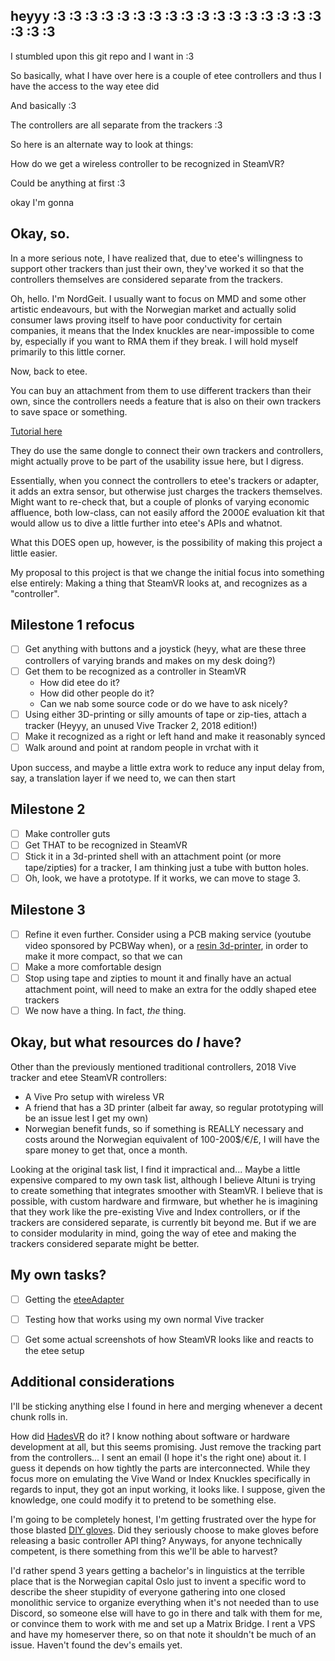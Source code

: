 ## heyyy :3 :3 :3 :3 :3 :3 :3 :3 :3 :3 :3 :3 :3 :3 :3 :3 :3 :3 :3 :3 

I stumbled upon this git repo and I want in :3 

So basically, what I have over here is a couple of etee controllers and thus I have the access to the way etee did

And basically :3

The controllers are all separate from the trackers :3

So here is an alternate way to look at things:

How do we get a wireless controller to be recognized in SteamVR?

Could be anything at first :3

okay I'm gonna

## Okay, so.

In a more serious note, I have realized that, due to etee's willingness to support other trackers than just their own, they've worked it so that the controllers themselves are considered separate from the trackers.

Oh, hello. I'm NordGeit. I usually want to focus on MMD and some other artistic endeavours, but with the Norwegian market and actually solid consumer laws proving itself to have poor conductivity for certain companies, it means that the Index knuckles are near-impossible to come by, especially if you want to RMA them if they break. I will hold myself primarily to this little corner.

Now, back to etee.

You can buy an attachment from them to use different trackers than their own, since the controllers needs a feature that is also on their own trackers to save space or something.

[Tutorial here](https://eteexr.com/pages/eteeadatper-guide)

They do use the same dongle to connect their own trackers and controllers, might actually prove to be part of the usability issue here, but I digress.

Essentially, when you connect the controllers to etee's trackers or adapter, it adds an extra sensor, but otherwise just charges the trackers themselves. Might want to re-check that, but a couple of plonks of varying economic affluence, both low-class, can not easily afford the 2000£ evaluation kit that would allow us to dive a little further into etee's APIs and whatnot.

What this DOES open up, however, is the possibility of making this project a little easier.

My proposal to this project is that we change the initial focus into something else entirely: Making a thing that SteamVR looks at, and recognizes as a "controller".

## Milestone 1 refocus

- [ ] Get anything with buttons and a joystick (heyy, what are these three controllers of varying brands and makes on my desk doing?)
- [ ] Get them to be recognized as a controller in SteamVR
    - How did etee do it?
    - How did other people do it?
    - Can we nab some source code or do we have to ask nicely?
- [ ] Using either 3D-printing or silly amounts of tape or zip-ties, attach a tracker (Heyyy, an unused Vive Tracker 2, 2018 edition!)
- [ ] Make it recognized as a right or left hand and make it reasonably synced
- [ ] Walk around and point at random people in vrchat with it

Upon success, and maybe a little extra work to reduce any input delay from, say, a translation layer if we need to, we can then start

## Milestone 2

- [ ] Make controller guts
- [ ] Get THAT to be recognized in SteamVR
- [ ] Stick it in a 3d-printed shell with an attachment point (or more tape/zipties) for a tracker, I am thinking just a tube with button holes.
- [ ] Oh, look, we have a prototype. If it works, we can move to stage 3.

## Milestone 3
- [ ] Refine it even further. Consider using a PCB making service (youtube video sponsored by PCBWay when), or a [resin 3d-printer](https://youtu.be/RudStbSApdE), in order to make it more compact, so that we can
- [ ] Make a more comfortable design
- [ ] Stop using tape and zipties to mount it and finally have an actual attachment point, will need to make an extra for the oddly shaped etee trackers
- [ ] We now have a thing. In fact, *the* thing.

## Okay, but what resources do *I* have?

Other than the previously mentioned traditional controllers, 2018 Vive tracker and etee SteamVR controllers:

- A Vive Pro setup with wireless VR
- A friend that has a 3D printer (albeit far away, so regular prototyping will be an issue lest I get my own)
- Norwegian benefit funds, so if something is REALLY necessary and costs around the Norwegian equivalent of 100-200$/€/£, I will have the spare money to get that, once a month.

Looking at the original task list, I find it impractical and... Maybe a little expensive compared to my own task list, although I believe Altuni is trying to create something that integrates smoother with SteamVR. I believe that is possible, with custom hardware and firmware, but whether he is imagining that they work like the pre-existing Vive and Index controllers, or if the trackers are considered separate, is currently bit beyond me. But if we are to consider modularity in mind, going the way of etee and making the trackers considered separate might be better.

## My own tasks?
- [ ] Getting the [eteeAdapter](https://eteexr.com/products/eteeadapter)
- [ ] Testing how that works using my own normal Vive tracker
- [ ] Get some actual screenshots of how SteamVR looks like and reacts to the etee setup


## Additional considerations

I'll be sticking anything else I found in here and merging whenever a decent chunk rolls in.

How did [HadesVR](https://github.com/HadesVR/HadesVR) do it? I know nothing about software or hardware development at all, but this seems promising. Just remove the tracking part from the controllers... I sent an email (I hope it's the right one) about it. I guess it depends on how tightly the parts are interconnected. While they focus more on emulating the Vive Wand or Index Knuckles specifically in regards to input, they got an input working, it looks like. I suppose, given the knowledge, one could modify it to pretend to be something else.

I'm going to be completely honest, I'm getting frustrated over the hype for those blasted [DIY gloves](https://github.com/LucidVR/opengloves-driver). Did they seriously choose to make gloves before releasing a basic controller API thing? Anyways, for anyone technically competent, is there something from this we'll be able to harvest?

I'd rather spend 3 years getting a bachelor's in linguistics at the terrible place that is the Norwegian capital Oslo just to invent a specific word to describe the sheer stupidity of everyone gathering into one closed monolithic service to organize everything when it's not needed than to use Discord, so someone else will have to go in there and talk with them for me, or convince them to work with me and set up a Matrix Bridge. I rent a VPS and have my homeserver there, so on that note it shouldn't be much of an issue. Haven't found the dev's emails yet.
